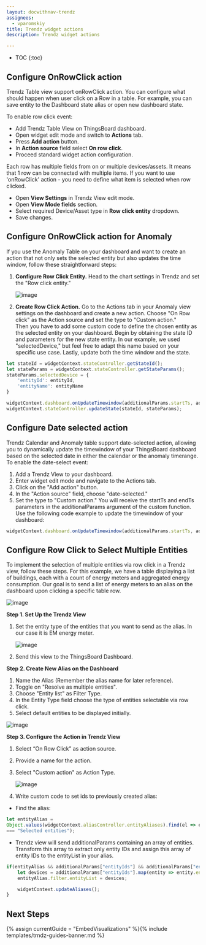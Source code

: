 ```yaml
---
layout: docwithnav-trendz
assignees:
  - vparomskiy
title: Trendz widget actions
description: Trendz widget actions

---
```


* TOC
{:toc}

## Configure OnRowClick action
Trendz Table view support onRowClick action. You can configure what should happen when user click on a Row in a table.
For example, you can save entity to the Dashboard state alias or open new dashboard state.

To enable row click event:
* Add Trendz Table View on ThingsBoard dashboard.
* Open widget edit mode and switch to **Actions** tab.
* Press **Add action** button.
* In **Action source** field select **On row click**.
* Proceed standard widget action configuration.

Each row has multiple fields from on or multiple devices/assets. It means that 1 row can be connected with multiple items.
If you want to use 'onRowClick' action - you need to define what item is selected when row clicked.
* Open **View Settings** in Trendz View edit mode.
* Open **View Mode fields** section.
* Select required Device/Asset type in **Row click entity** dropdown.
* Save changes.

## Configure OnRowClick action for Anomaly

If you use the Anomaly Table on your dashboard and want to create an action that not only sets the selected entity but also updates the time window, follow these straightforward steps:
1. **Configure Row Click Entity.** Head to the chart settings in Trendz and set the "Row click entity."

   ![image](https://img.thingsboard.io/trendz/row-click-anomaly.png)

2. **Create Row Click Action.** Go to the Actions tab in your Anomaly view settings on the dashboard and create a new action. Choose "On Row click" as the Action source and set the type to "Custom action."  
   Then you have to add some custom code to define the chosen entity as the selected entity on your dashboard. Begin by obtaining the state ID and parameters for the new state entity. In our example, we used "selectedDevice,"
   but feel free to adapt this name based on your specific use case. Lastly, update both the time window and the state.

```javascript
let stateId = widgetContext.stateController.getStateId();
let stateParams = widgetContext.stateController.getStateParams();
stateParams.selectedDevice = {
    'entityId': entityId,
    'entityName': entityName
}

widgetContext.dashboard.onUpdateTimewindow(additionalParams.startTs, additionalParams.endTs); 
widgetContext.stateController.updateState(stateId, stateParams);
```
## Configure Date selected action

Trendz Calendar and Anomaly table support date-selected action, allowing you to dynamically update the timewindow of your ThingsBoard dashboard based on the selected date in either the calendar or the anomaly timerange.
To enable the date-select event:
1. Add a Trendz View to your dashboard.
2. Enter widget edit mode and navigate to the Actions tab.
3. Click on the "Add action" button.
4. In the "Action source" field, choose "date-selected."
5. Set the type to "Custom action." You will receive the startTs and endTs parameters in the additionalParams argument of the custom function. Use the following code example to update the timewindow of your dashboard:

```javascript
widgetContext.dashboard.onUpdateTimewindow(additionalParams.startTs, additionalParams.endTs);
```

[//]: # (#### Configure Switch Field action)

## Configure Row Click to Select Multiple Entities

To implement the selection of multiple entities via row click in a Trendz view, follow these steps. For this example, we have a table displaying a list of buildings, each with a count of energy meters and aggregated energy consumption.
Our goal is to send a list of energy meters to an alias on the dashboard upon clicking a specific table row.

![image](https://img.thingsboard.io/trendz/row-click-select-entities.png)

**Step 1. Set Up the Trendz View**
1. Set the entity type of the entities that you want to send as the alias. In our case it is EM energy meter.

   ![image](https://img.thingsboard.io/trendz/set-up-trendz-view.png)
2. Send this view to the ThingsBoard Dashboard.

**Step 2. Create New Alias on the Dashboard**
1. Name the Alias (Remember the alias name for later reference).
2. Toggle on "Resolve as multiple entities".
3. Choose "Entity list" as Filter Type.
4. In the Entity Type field choose the type of entities selectable via row click.
5. Select default entities to be displayed initially.

![image](https://img.thingsboard.io/trendz/create-new-alias.png)

**Step 3. Configure the Action in Trendz View**
1. Select “On Row Click” as action source.
2. Provide a name for the action.
3. Select "Custom action" as Action Type.

   ![image](https://img.thingsboard.io/trendz/configure-action.png)
4. Write custom code to set ids to previously created alias:

* Find the alias:
```javascript
let entityAlias = 
Object.values(widgetContext.aliasController.entityAliases).find(el => el.alias 
=== "Selected entities");
```

* Trendz view will send additionalParams containing an array of entities. Transform this array to extract only entity IDs and assign this array of entity IDs to the entityList in your alias.
```javascript
if(entityAlias && additionalParams["entityIds"] && additionalParams["entityIds"].length) {
    let devices = additionalParams["entityIds"].map(entity => entity.entityId.id);
    entityAlias.filter.entityList = devices;

    widgetContext.updateAliases();    
}
```

## Next Steps

{% assign currentGuide = "EmbedVisualizations" %}{% include templates/trndz-guides-banner.md %}
